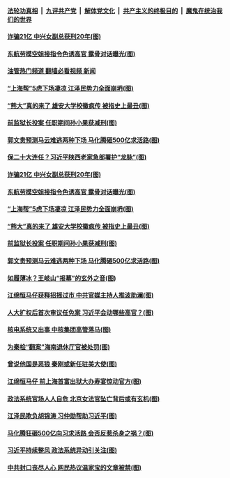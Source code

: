 ####  [法轮功真相](../../../../basic/blob/master/README.md?t=04240831) &nbsp;|&nbsp; [九评共产党](../../../../9ping.md/blob/master/README.md?t=04240831) &nbsp;|&nbsp; [解体党文化](../../../../jtdwh.md/blob/master/README.md?t=04240831)  &nbsp;|&nbsp; [共产主义的终极目的](../../../../gczydzjmd.md/blob/master/README.md?t=04240831) &nbsp;|&nbsp; [魔鬼在统治我们的世界](../../../../mgztzwmdsj.md/blob/master/README.md?t=04240831) 

#### [诈骗21亿 中兴女副总获刑20年(图)](../pages/p2/969650.md?t=04240831) 

#### [东航劳模空姐接指令色诱高官 露骨对话曝光(图)](../pages/p2/969620.md?t=04240831) 

#### [油管热门频道 翻墙必看视频 新闻](http://159.65.108.143:81/youtube.html)

#### [“上海帮”5虎下场凄凉 江泽民势力全面崩坍(图)](../pages/p2/969632.md?t=04240831) 

#### [“熊大”真的来了 雄安大学校徽疯传 被指史上最丑(图)](../pages/p2/969606.md?t=04240831) 

#### [前监狱长投案 任职期间孙小果获减刑(图)](../pages/p2/969547.md?t=04240831) 

#### [郭文贵预测马云难逃两种下场 马化腾砸500亿求活路(图)](../pages/p2/969484.md?t=04240831) 

#### [保二十大连任？习近平陕西老家急部署护“龙脉”(图)](../pages/p2/969651.md?t=04240831) 

#### [诈骗21亿 中兴女副总获刑20年(图)](../pages/p2/969650.md?t=04240831) 

#### [东航劳模空姐接指令色诱高官 露骨对话曝光(图)](../pages/p2/969620.md?t=04240831) 

#### [“上海帮”5虎下场凄凉 江泽民势力全面崩坍(图)](../pages/p2/969632.md?t=04240831) 

#### [“熊大”真的来了 雄安大学校徽疯传 被指史上最丑(图)](../pages/p2/969606.md?t=04240831) 

#### [前监狱长投案 任职期间孙小果获减刑(图)](../pages/p2/969547.md?t=04240831) 

#### [郭文贵预测马云难逃两种下场 马化腾砸500亿求活路(图)](../pages/p2/969484.md?t=04240831) 

#### [如履薄冰？王岐山“报幕”的玄外之音(图)](../pages/p2/969509.md?t=04240831) 

#### [江绵恒马仔获释招摇过市 中共官媒主持人推波助澜(图)](../pages/p2/969498.md?t=04240831) 

#### [人大扩权后首次审议任免案 习近平会动哪些高官？(图)](../pages/p2/969493.md?t=04240831) 

#### [核电系统又出事 中核集团高管落马(图)](../pages/p2/969427.md?t=04240831) 

#### [为秦桧“翻案”海南退休厅官被处罚(图)](../pages/p2/969418.md?t=04240831) 


#### [曾说他国是恶狼 秦刚或新任驻美大使(图)](../pages/p2/969412.md?t=04240831) 

#### [江绵恒马仔 前上海首富出狱大办寿宴惊动官方(图)](../pages/p2/969398.md?t=04240831) 

#### [政法系统官场人人自危 北京女法官坠亡背后或有玄机(图)](../pages/p2/969404.md?t=04240831) 

#### [江泽民欺负胡锦涛 习仲勋帮助习近平(图)](../pages/p2/969396.md?t=04240831) 

#### [马化腾狂砸500亿向习求活路 会否反惹杀身之祸？(图)](../pages/p2/969369.md?t=04240831) 

#### [习近平持续整风 政法系统异动引关注(图)](../pages/p2/969348.md?t=04240831) 

#### [中共封口丧尽人心 网民热议温家宝的文章被禁(图)](../pages/p2/969290.md?t=04240831) 

<img src='http://gfw-breaker.win/goodnews/indexes/p2.md' width='0px' height='0px'/>
